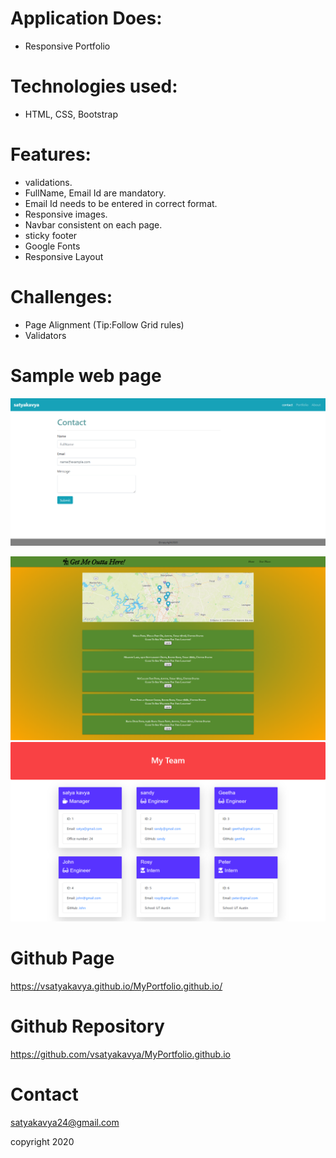 # Application Does:
* Responsive Portfolio

# Technologies used:
* HTML, CSS, Bootstrap

# Features:
* validations.
* FullName, Email Id are mandatory.
* Email Id needs to be entered in correct format.
* Responsive images.
* Navbar consistent on each page.
* sticky footer
* Google Fonts
* Responsive Layout


# Challenges:
* Page Alignment (Tip:Follow Grid rules)
* Validators 

# Sample web page
![picture](Assets/contact.png)


![picture](Assets/mapandplaces.png)
![picture](Assets/MyTeam.png)



# Github Page 
https://vsatyakavya.github.io/MyPortfolio.github.io/


# Github Repository

https://github.com/vsatyakavya/MyPortfolio.github.io

# Contact 
satyakavya24@gmail.com

copyright 2020
